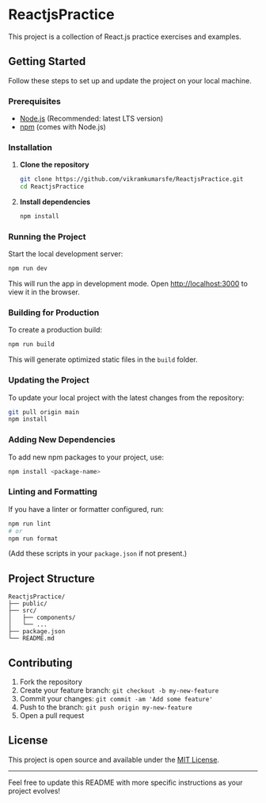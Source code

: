 # ReactjsPractice

This project is a collection of React.js practice exercises and examples.

## Getting Started

Follow these steps to set up and update the project on your local machine.

### Prerequisites

- [Node.js](https://nodejs.org/) (Recommended: latest LTS version)
- [npm](https://www.npmjs.com/) (comes with Node.js)

### Installation

1. **Clone the repository**
   ```bash
   git clone https://github.com/vikramkumarsfe/ReactjsPractice.git
   cd ReactjsPractice
   ```

2. **Install dependencies**
   ```bash
   npm install
   ```

### Running the Project

Start the local development server:

```bash
npm run dev
```

This will run the app in development mode. Open [http://localhost:3000](http://localhost:3000) to view it in the browser.

### Building for Production

To create a production build:

```bash
npm run build
```

This will generate optimized static files in the `build` folder.

### Updating the Project

To update your local project with the latest changes from the repository:

```bash
git pull origin main
npm install
```

### Adding New Dependencies

To add new npm packages to your project, use:

```bash
npm install <package-name>
```

### Linting and Formatting

If you have a linter or formatter configured, run:

```bash
npm run lint
# or
npm run format
```

(Add these scripts in your `package.json` if not present.)

## Project Structure

```
ReactjsPractice/
├── public/
├── src/
│   ├── components/
│   └── ...
├── package.json
└── README.md
```

## Contributing

1. Fork the repository
2. Create your feature branch: `git checkout -b my-new-feature`
3. Commit your changes: `git commit -am 'Add some feature'`
4. Push to the branch: `git push origin my-new-feature`
5. Open a pull request

## License

This project is open source and available under the [MIT License](LICENSE).

---

Feel free to update this README with more specific instructions as your project evolves!
